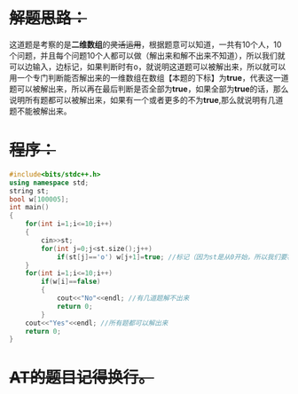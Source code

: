 # ~~**解题思路：**~~
这道题是考察的是**二维数组**的~~灵活运用~~，根据题意可以知道，一共有10个人，10个问题，并且每个问题10个人都可以做（解出来和解不出来不知道），所以我们就可以边输入，边标记，如果判断时有o，就说明这道题可以被解出来，所以就可以用一个专门判断能否解出来的一维数组在数组【本题的下标】为**true**，代表这一道题可以被解出来，所以再在最后判断是否全部为**true**，如果全部为**true**的话，那么说明所有题都可以被解出来，如果有一个或者更多的不为**true**,那么就说明有几道题不能被解出来。
# **~~程序：~~**
```cpp
#include<bits/stdc++.h>
using namespace std;
string st;
bool w[100005];
int main()
{
    for(int i=1;i<=10;i++)
    {
        cin>>st;
        for(int j=0;j<st.size();j++)
            if(st[j]=='o') w[j+1]=true; //标记（因为st是从0开始，所以我们要将所有的东西都要往前移一格)
    }
    for(int i=1;i<=10;i++)
        if(w[i]==false) 
        {
            cout<<"No"<<endl; //有几道题解不出来
            return 0;
        }
    cout<<"Yes"<<endl; //所有题都可以解出来
    return 0;
}
```
# **~~AT的题目记得换行。~~**
